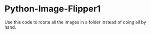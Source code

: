 # Python-Image-Flipper1
Use this code to rotate all the images in a folder instead of doing all by hand.
